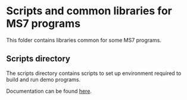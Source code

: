Scripts and common libraries for MS7 programs
=============================================

This folder contains libraries common for some MS7 programs.


Scripts directory
-----------------

The scripts directory contains scripts to set up environment required to build and run demo programs.

Documentation can be found [here](https://docs.google.com/document/d/1qK4YqM_avtN62ijsy_3F69nZDjgOM7FiInmVofIVvNQ/edit?ts=57093891#bookmark=id.zd2nmocs80v1).
